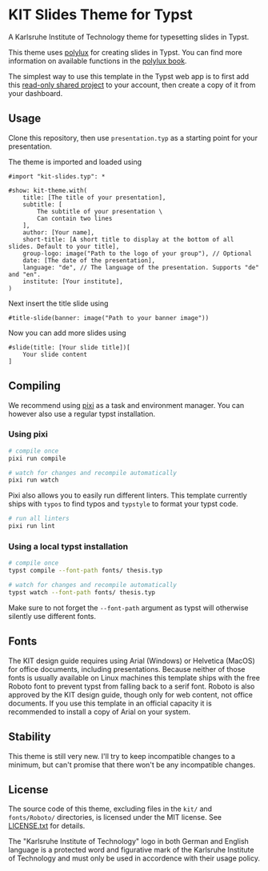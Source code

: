# KIT Slides Theme for Typst

A Karlsruhe Institute of Technology theme for typesetting slides in Typst.

This theme uses [polylux](https://github.com/andreasKroepelin/polylux) for creating slides in Typst.
You can find more information on available functions in the [polylux book](polylux.dev/book).

The simplest way to use this template in the Typst web app is to first add this [read-only shared project](https://typst.app/project/rMlNud7c83Ybf0R2B9BBTt) to your account, then create a copy of it from your dashboard.


## Usage

Clone this repository, then use `presentation.typ` as a starting point for your presentation.

The theme is imported and loaded using
```typst
#import "kit-slides.typ": *

#show: kit-theme.with(
    title: [The title of your presentation],
    subtitle: [
        The subtitle of your presentation \
        Can contain two lines
    ],
    author: [Your name],
    short-title: [A short title to display at the bottom of all slides. Default to your title],
    group-logo: image("Path to the logo of your group"), // Optional
    date: [The date of the presentation],
    language: "de", // The language of the presentation. Supports "de" and "en".
    institute: [Your institute],
)
```

Next insert the title slide using
```typst
#title-slide(banner: image("Path to your banner image"))
```

Now you can add more slides using
```typst
#slide(title: [Your slide title])[
    Your slide content
]
```


## Compiling

We recommend using [pixi](https://pixi.sh) as a task and environment manager. You can however also use a regular typst installation.

### Using pixi

```bash
# compile once
pixi run compile
```

```bash
# watch for changes and recompile automatically
pixi run watch
```

Pixi also allows you to easily run different linters.
This template currently ships with `typos` to find typos and `typstyle` to format your typst code.
```bash
# run all linters
pixi run lint
```

### Using a local typst installation

```bash
# compile once
typst compile --font-path fonts/ thesis.typ
```

```bash
# watch for changes and recompile automatically
typst watch --font-path fonts/ thesis.typ
```

Make sure to not forget the `--font-path` argument as typst will otherwise silently use different fonts.


## Fonts

The KIT design guide requires using Arial (Windows) or Helvetica (MacOS) for office documents, including presentations. Because neither of those fonts is usually available on Linux machines this template ships with the free Roboto font to prevent typst from falling back to a serif font. Roboto is also approved by the KIT design guide, though only for web content, not office documents.
If you use this template in an official capacity it is recommended to install a copy of Arial on your system.


## Stability

This theme is still very new. I'll try to keep incompatible changes to a minimum, but can't promise that there won't be any incompatible changes.


## License

The source code of this theme, excluding files in the `kit/` and `fonts/Roboto/` directories, is licensed under the MIT license. See [LICENSE.txt](./LICENCE.txt) for details.

The "Karlsruhe Institute of Technology" logo in both German and English language is a protected word and figurative mark of the Karlsruhe Institute of Technology and must only be used in accordence with their usage policy.
